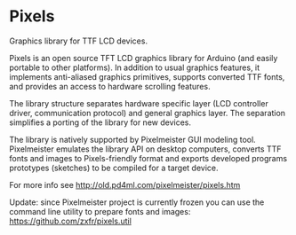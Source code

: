Pixels
======
Graphics library for TTF LCD devices.

Pixels is an open source TFT LCD graphics library for Arduino (and easily portable to other platforms). 
In addition to usual graphics features, it implements anti-aliased graphics primitives, supports converted 
TTF fonts, and provides an access to hardware scrolling features.

The library structure separates hardware specific layer (LCD controller driver, communication protocol) and 
general graphics layer. The separation simplifies a porting of the library for new devices.

The library is natively supported by Pixelmeister GUI modeling tool. Pixelmeister emulates the library API on 
desktop computers, converts TTF fonts and images to Pixels-friendly format and exports developed programs 
prototypes (sketches) to be compiled for a target device. 

For more info see http://old.pd4ml.com/pixelmeister/pixels.htm

Update: since Pixelmeister project is currently frozen you can use the command line utility to prepare fonts and images:
https://github.com/zxfr/pixels.util
